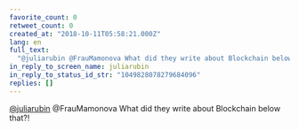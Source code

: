 ```yaml
---
favorite_count: 0
retweet_count: 0
created_at: "2018-10-11T05:58:21.000Z"
lang: en
full_text:
  "@juliarubin @FrauMamonova What did they write about Blockchain below that?!"
in_reply_to_screen_name: juliarubin
in_reply_to_status_id_str: "1049828078279684096"
replies: []
---
```


[@juliarubin](https://twitter.com/juliarubin) @FrauMamonova What did they write
about Blockchain below that?!

